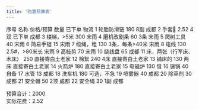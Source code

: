 ```yaml
---
title: '购置预算表'
---
```

序号	名称	价格/预算	数量	已下单	物流
1	轮胎防滑链	180	8副		成都
2	手套🧤	2.52	4双	已下单	成都
3	楼梯，>5米	300			宋雨
4	磨机改剧条	60	3条		宋雨
5	爬树工具	40			宋雨
6	简易手锯	15			宋雨
7	缆绳，粗	130	3条，每条>40米		宋雨
8	电线	130	2.5#，>80米长	 	宋雨
9	高枝剪	70			宋雨
10	绕线盘	65			成都
11	床，两张（行军床、木床）	250			直接寄白土老家
12	棉絮	240	4床		直接寄白土老家
13	铺床的	130	两床		直接寄白土老家
14	火箭炉	180			直接寄白土老家
15	电磁炉	130			借
16	锑锅	40			自备
17	水管	13			成都
18	洗车机	180			可选，不急
19	喷雾器	40			成都
20	除草剂	30			成都
21	安全帽	50	2顶		成都
22	安全绳	30	1副		成都

预算合计：2000              
实际花费：2.52
